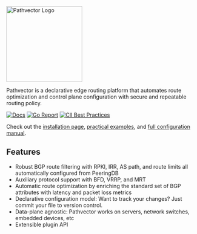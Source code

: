 <img alt="Pathvector Logo" src="https://pathvector.io/img/black-border.svg" height="200" />

Pathvector is a declarative edge routing platform that automates route optimization and control plane configuration with
secure and repeatable routing policy.

[![Docs](https://img.shields.io/static/v1?label=docs&message=pathvector.io&color=9407cd&style=for-the-badge)](https://pathvector.io)
[![Go Report](https://goreportcard.com/badge/github.com/natesales/pathvector?style=for-the-badge)](https://goreportcard.com/report/github.com/natesales/pathvector)
[![CII Best Practices](https://img.shields.io/static/v1?label=CII%20Best%20Practices&message=passing&color=green&style=for-the-badge)](https://bestpractices.coreinfrastructure.org/projects/5328)

Check out the [installation page](https://pathvector.io/docs/installation),
[practical examples](https://pathvector.io/docs/examples), and
[full configuration manual](https://pathvector.io/docs/configuration).

## Features

* Robust BGP route filtering with RPKI, IRR, AS path, and route limits all automatically configured from PeeringDB
* Auxiliary protocol support with BFD, VRRP, and MRT
* Automatic route optimization by enriching the standard set of BGP attributes with latency and packet loss metrics
* Declarative configuration model: Want to track your changes? Just commit your file to version control.
* Data-plane agnostic: Pathvector works on servers, network switches, embedded devices, etc
* Extensible plugin API
